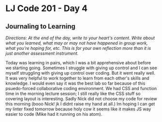 # LJ Code 201 - Day 4
## Journaling to Learning

*Directions:
At the end of the day, write to your heart's content. Write about what you learned, what may or may not have happened in group work, what you're hoping for, etc. This is for your own reflection more than it is just another assessment instrument.*

Today was learning in pairs, which I was a bit apprehensive about before we starting going. Sometimes I struggle with giving up control and I can see myself struggling with giving up control over coding. But it went really well. It was very helpful to work together to learn from each other's skills and knowledge. I would even say it was the best lab so far because of this psuedo-forced collaborative coding environment. We had CSS and function time in the morning lecture session; I still really like the CSS stuff so covering layout is interesting. Sadly Nick did not choose my code for review this morning (booo Nick! jk I didnt raise my hand at all.) Im hoping I can get my linter fixed tomorrow because holy cow it seems like it makes JS way easier to code (Mike had it running on his atom). 

